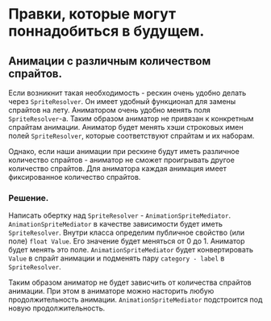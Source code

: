 # Правки, которые могут поннадобиться в будущем.

## Анимации с различным количеством спрайтов.
Если возникнит такая необходимость - рескин очень удобно делать через
`SpriteResolver`. Он имеет удобный функционал для замены спрайтов на лету.
Аниматором очень удобно менять поля `SpriteResolver`-а. Таким образом аниматор
не привязан к конкретным спрайтам анимации. Аниматор будет менять хэши
строковых имен полей `SpriteResolver`, которые соответствуют спрайтам и
их наборам.

Однако, если наши анимации при рескине будут иметь различное количество
спрайтов - аниматор не сможет проигрывать другое количество спрайтов. Для
аниматора каждая анимация имеет фиксированное количество спрайтов.

### Решение.
Написать обертку над `SpriteResolver` - `AnimationSpriteMediator`.
`AnimationSpriteMediator` в качестве зависимости будет иметь `SpriteResolver`.
Внутри класса определим публичное свойство (или поле) `float Value`. Его
значение будет меняться от 0 до 1. Аниматор будет менять это поле.
`AnimationSpriteMediator` будет конвертировать `Value` в спрайт анимации и
подменять пару `category - label` в `SpriteResolver`.

Таким образом аниматор не будет зависчить от количества спрайтов анимации. При
этом в аниматоре можно насторить любую продолжительность анимации.
`AnimationSpriteMediator` подстроится под новую продолжительность.
